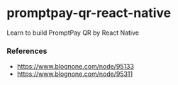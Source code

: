 # promptpay-qr-react-native
Learn to build PromptPay QR by React Native

### References
* https://www.blognone.com/node/95133
* https://www.blognone.com/node/95311
